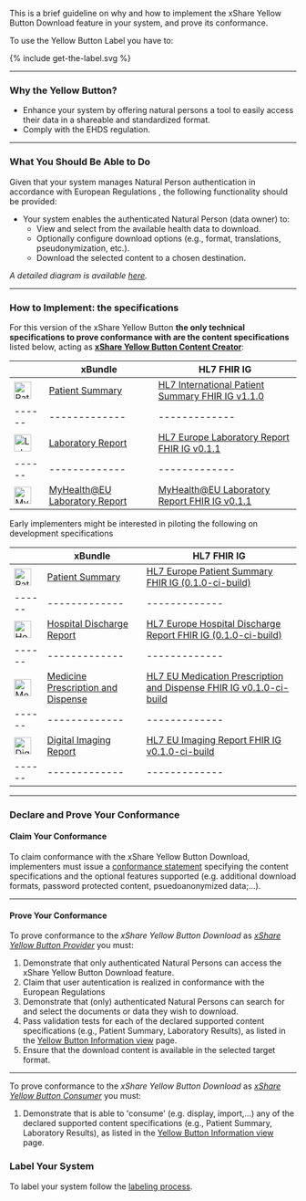 
This is a brief guideline on why and how to implement the xShare Yellow Button Download feature in your system, and prove its conformance.

To use the Yellow Button Label you have to:

<div>
<p></p>
{% include get-the-label.svg %}
<p></p>
</div>

---

### Why the Yellow Button?

- Enhance your system by offering natural persons a tool to easily access their data in a shareable and standardized format.
- Comply with the EHDS regulation.

---

### What You Should Be Able to Do

Given that your system manages Natural Person authentication in accordance with European Regulations , the following functionality should be provided:

- Your system enables the authenticated Natural Person (data owner) to:
  - View and select from the available health data to download.
  - Optionally configure download options (e.g., format, translations, pseudonymization, etc.).
  - Download the selected content to a chosen destination.

*A detailed diagram is available [here](application.html#download).*

---

### How to Implement: the specifications

For this version of the xShare Yellow Button **the only technical specifications to prove conformance with are the content specifications** listed below, acting as [**xShare Yellow Button Content Creator**](actors.html#xshare-yellow-button-content-creator):


|  | xBundle  | HL7 FHIR IG |
|------|-------------|-------------|
| <img src="medical-app.png" alt="Patient Summary icon" style="width:30px; vertical-align:middle;"> | [Patient Summary](https://x-bundles.ehr-exchange-format.eu/ps-content/content.html) | [HL7 International Patient Summary FHIR IG v1.1.0](https://hl7.org/fhir/uv/ips/)
|------|-------------|-------------|
| <img src="experiment-results.png" alt="Laboratory Report icon" style="width:30px; vertical-align:middle;"> | [Laboratory Report](https://x-bundles.ehr-exchange-format.eu/lab-rpt-content/content.html) | [HL7 Europe Laboratory Report FHIR IG v0.1.1](http://hl7.eu/fhir/laboratory)
|------|-------------|-------------| 
| <img src="experiment-results.png" alt="MyHealth@EU Laboratory Report icon" style="width:30px; vertical-align:middle;"> | [MyHealth@EU Laboratory Report](https://x-bundles.ehr-exchange-format.eu/myh-eu-lab-cnt/content.html) | [MyHealth@EU Laboratory Report FHIR IG v0.1.1](https://fhir.ehdsi.eu/laboratory)


Early implementers might be interested in piloting the following on development specifications

|  | xBundle  | HL7 FHIR IG |
|------|-------------|-------------|
| <img src="medical-app.png" alt="Patient Summary icon" style="width:30px; vertical-align:middle;"> | [Patient Summary](https://x-bundles.ehr-exchange-format.eu/ps-content/content.html) | [HL7 Europe Patient Summary FHIR IG (0.1.0-ci-build)](https://build.fhir.org/ig/hl7-eu/eps)
|------|-------------|-------------|
| <img src="hospital.png" alt="Hospital Discharge Report icon" style="width:30px; vertical-align:middle;"> | [Hospital Discharge Report](https://x-bundles.ehr-exchange-format.eu/hdr-content/content.html) | [HL7 Europe Hospital Discharge Report FHIR IG (0.1.0-ci-build)](https://build.fhir.org/ig/hl7-eu/hdr)
|------|-------------|-------------|
| <img src="prescription.png" alt="Medicine Prescription and Dispense icon" style="width:30px; vertical-align:middle;"> | [Medicine Prescription and Dispense](https://x-bundles.ehr-exchange-format.eu/mpd-content/content.html) | [HL7 EU Medication Prescription and Dispense FHIR IG v0.1.0-ci-build](https://build.fhir.org/ig/hl7-eu/mpd/)
|------|-------------|-------------|
| <img src="radiology.png" alt="Digital Imaging Report icon" style="width:30px; vertical-align:middle;"> | [Digital Imaging Report](https://x-bundles.ehr-exchange-format.eu/dir-content/content.html) | [HL7 EU Imaging Report FHIR IG v0.1.0-ci-build](https://build.fhir.org/ig/hl7-eu/imaging/)
|------|-------------|-------------|


---

### Declare and Prove Your Conformance

#### Claim Your Conformance

To claim conformance with the xShare Yellow Button Download, implementers must issue a [conformance statement](conf-statement.html) specifying the content specifications and the optional features supported (e.g. additional download formats, password protected content, psuedoanonymized data;...).

---

#### Prove Your Conformance

To prove conformance to the *xShare Yellow Button Download* as [*xShare Yellow Button Provider*](ActorDefinition-actorDefinition-yb-provider.html) you must:

1. Demonstrate that only authenticated Natural Persons can access the xShare Yellow Button Download feature.
1. Claim that user autentication is realized in conformance with the European Regulations
1. Demonstrate that (only) authenticated Natural Persons can search for and select the documents or data they wish to download.
1. Pass validation tests for each of the declared supported content specifications (e.g., Patient Summary, Laboratory Results), as listed in the [Yellow Button Information view](content.html) page.
1. Ensure that the download content is available in the selected target format.

---

To prove conformance to the *xShare Yellow Button Download* as [*xShare Yellow Button Consumer*](ActorDefinition-actorDefinition-yb-consumer.html) you must:

1. Demonstrate that is able to 'consume' (e.g. display, import,...) any of the declared supported content specifications (e.g., Patient Summary, Laboratory Results), as listed in the [Yellow Button Information view](content.html) page.


### Label Your System

To label your system follow the [labeling process](labeling_process.html).
